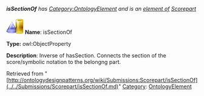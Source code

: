 ___isSectionOf__ has [Category:OntologyElement](../../Category/OntologyElement.md "Category:OntologyElement") and is an [element of](../../Property/ElementOf.md "Property:ElementOf") [Scorepart](../../Submissions/Scorepart.md "Submissions:Scorepart")_


  




[![ObjectProperty](../../images/thumb/c/c3/ObjectProperty.gif/45px-ObjectProperty.gif)](../../Image/ObjectProperty.gif.md "ObjectProperty")
__Name__: isSectionOf 


__Type:__ owl:ObjectProperty 


__Description__: Inverse of hasSection. Connects the section of the score/symbolic notation to the belongng part. 





Retrieved from "[http://ontologydesignpatterns.org/wiki/Submissions:Scorepart/isSectionOf](../../Submissions/Scorepart/isSectionOf.md)"
 [Category](http://ontologydesignpatterns.org/wiki/Special:Categories "Special:Categories"): [OntologyElement](../../Category/OntologyElement.md "Category:OntologyElement")